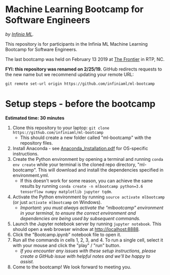 Machine Learning Bootcamp for Software Engineers
================================================

*by [Infinia ML](https://infiniaml.com/).*

This repository is for participants in the Infinia ML Machine Learning Bootcamp for Software Engineers.

The last bootcamp was held on February 13 2019 at [The Frontier](https://www.rtp.org/about-us/the-frontier/) in RTP, NC.

**FYI: this repository was renamed on 2/25/19.** GitHub redirects requests to the new name but we recommend updating your remote URL:

    git remote set-url origin https://github.com/infiniaml/ml-bootcamp

# Setup steps - before the bootcamp

**Estimated time: 30 minutes**

1. Clone this repository to your laptop:  `git clone https://github.com/infiniaml/ml-bootcamp`
    - This should create a new folder called "ml-bootcamp" with the repository files.
2. Install Anaconda - see [Anaconda_Installation.pdf](https://github.com/infiniaml/ml-bootcamp/blob/master/Anaconda_Installation.pdf) for OS-specific instructions.
3. Create the Python environment by opening a terminal and running `conda env create` while your terminal is the cloned repo directory, "ml-bootcamp". This will download and install the dependencies specified in environment.yml.
    - If this doesn't work for some reason, you can achieve the same results by running `conda create -n mlbootcamp python=3.6 tensorflow numpy matplotlib jupyter tqdm`.
4. Activate the Python environment by running `source activate mlbootcamp` (or just `activate mlbootcamp` on Windows).
    - *Important: you must always activate the "mlbootcamp" environment in your terminal, to ensure the correct environment and dependencies are being used by subsequent commands.*
5. Launch the Jupyter notebook server by running `jupyter notebook`. This should open a web browser window at [http://localhost:8888](http://localhost:8888).
6. Click the "Bootcamp.ipynb" notebook file to open it.
7. Run all the commands in cells 1, 2, 3, and 4. To run a single cell, select it with your mouse and click the "play" / "run" button.
    - *If you encounter any issues with these setup instructions, please create a GitHub issue with helpful notes and we'll be happy to assist.*
8. Come to the bootcamp! We look forward to meeting you.
